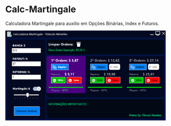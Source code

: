 # Calc-Martingale
Calculadora Martingale para auxilio em Opções Binárias, Index e Futuros.

<img src="Calc.png" width="1000" heigth="1000" align="middle">
